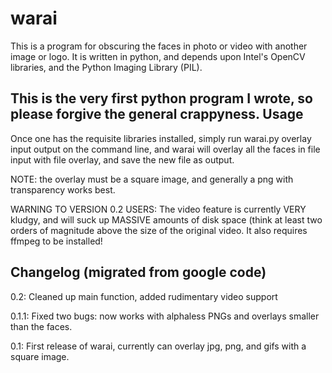 warai
=====
This is a program for obscuring the faces in photo or video with another image or logo. It is written in python, and depends upon Intel's OpenCV libraries, and the Python Imaging Library (PIL). 

This is the very first python program I wrote, so please forgive the 
general crappyness.
Usage
-----
Once one has the requisite libraries installed, simply run warai.py overlay input output on the command line, and warai will overlay all the faces in file input with file overlay, and save the new file as output.

NOTE: the overlay must be a square image, and generally a png with transparency works best.

WARNING TO VERSION 0.2 USERS: The video feature is currently VERY kludgy, and will suck up MASSIVE amounts of disk space (think at least two orders of magnitude above the size of the original video. It also requires ffmpeg to be installed! 

Changelog (migrated from google code)
-------------------------------------
0.2: Cleaned up main function, added rudimentary video support

0.1.1: Fixed two bugs: now works with alphaless PNGs and overlays smaller than the faces.

0.1: First release of warai, currently can overlay jpg, png, and gifs with a square image. 

